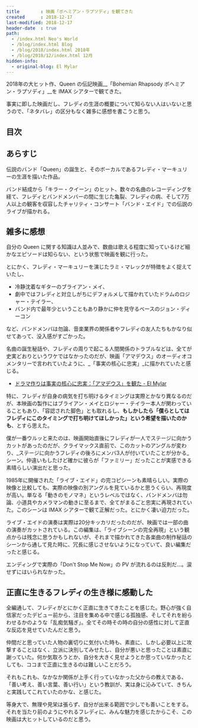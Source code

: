 ```yaml
---
title        : 映画「ボヘミアン・ラプソディ」を観てきた
created      : 2018-12-17
last-modified: 2018-12-17
header-date  : true
path:
  - /index.html Neo's World
  - /blog/index.html Blog
  - /blog/2018/index.html 2018年
  - /blog/2018/12/index.html 12月
hidden-info:
  - original-blog: El Mylar
---
```


2018年の大ヒット作、Queen の伝記映画__「Bohemian Rhapsody ボヘミアン・ラプソディ」__を IMAX シアターで観てきた。

事実に即した映画だし、フレディの生涯の概要について知らない人はいないと思うので、「ネタバレ」の区分もなく雑多に感想を書こうと思う。

## 目次

## あらすじ

伝説のバンド「Queen」の誕生と、そのボーカルであるフレディ・マーキュリーの生涯を描いた作品。

バンド結成から「キラー・クイーン」のヒット、数々の名曲のレコーディングを経て、フレディとバンドメンバーの間に生じた亀裂、フレディの病、そして7万人以上の観客を収容したチャリティ・コンサート「バンド・エイド」での伝説のライブが描かれる。

## 雑多に感想

自分の Queen に関する知識は人並みで、数曲は歌える程度に知っているけど細かなエピソードは知らない、という状態で映画を観に行った。

とにかく、フレディ・マーキュリーを演じたラミ・マレックが特徴をよく捉えていたし、

- 冷静沈着なギターのブライアン・メイ、
- 劇中ではフレディと対立しがちにデフォルメして描かれていたドラムのロジャー・テイラー、
- バンド内で最年少ということもあり静かに仲を見守るベースのジョン・ディーコン

など、バンドメンバは勿論、音楽業界の関係者やフレディの友人たちもかなり似せてあって、没入感がすごかった。

名曲の誕生秘話や、フレディの周りで起こる人間関係のトラブルなどは、全てが史実どおりというワケではなかったのだが、映画「アマデウス」のオーディオコメンタリーで言われていたように、_「事実の核心に忠実」_に描かれていたと感じる。

- [ドラマ作りは事実の核心に忠実：「アマデウス」を観た - El Mylar](http://neos21.hateblo.jp/entry/2018/05/03/214921)

特に、フレディが自身の病気を打ち明けるタイミングは実際とかなり異なるのだが、本映画の製作にはブライアン・メイとロジャー・テイラー本人が関わっていることもあり、「容認された脚色」とも取れるし、__もしかしたら「僕らとしてはフレディにこのタイミングで打ち明けてほしかった」という希望を描いたのかも__、とすら思えた。

僕が一番ウルッと来たのは、映画開始直後にフレディが一人でステージに向かうカットがあったのだが、クライマックス直前で、このカットのアングルが変わり、_ステージに向かうフレディの後ろにメンバ3人が付いていたことが分かる_シーン。仲違いもしたけど確かに彼らが「ファミリー」だったことが実感できる素晴らしい演出だと思った。

1985年に開催された「ライブ・エイド」の完コピシーンも素晴らしい。実際の映像と比較しても、実際の映像の別アングルを見ているかと思うくらい、再現度が高い。単なる「動きのモノマネ」というレベルではなく、バンドメンバは勿論、小道具やカメラマンの動きに至るまで、全てがまるごと忠実に再現されていた。このシーンは IMAX シアターで観て正解だった。とにかく凄い迫力だった。

ライブ・エイドの演奏は実際は20分キッカリだったのだが、映画では一部の曲の演奏がカットされている。この編集は、「ライブシーンの完全再現」という観点からは残念に思うかもしれないが、それまで描かれてきた各楽曲の制作秘話のシーンから通して見た時に、冗長に感じさせないようになっていて、良い編集だったと感じる。

エンディングで実際の「Don't Stop Me Now」の PV が流れるのは反則だ…。涙せずにはいられなかった。

## 正直に生きるフレディの生き様に感動した

全編通して、フレディがとにかく正直に生きてきたことを感じた。野心が強く自信家だったデビュー前から、注目を集める中で感じる孤独感、そしてそれを紛らわせるかのような「乱痴気騒ぎ」。全てその時その時の自分の感性に対して正直な反応を見せていたんだと思う。

仲間だと思っていた人物の裏切りに気付いた時も、素直に、しかし必要以上に攻撃することはなく、立派に決別してみせたし、自分が悪いと思ったことは素直に謝っていた。何か気取ろうとか、自分を大きく見せようとか思っていなかったとしても、ココまで正直に生きるのは難しいことだろう。

それもこれも、なかなか関係が上手く行っていなかった父からの教えである、「善い考え、善い言葉、善い行い」という教訓が、実は身に沁みていて、きちんと実践してこれていたのかな、と感じた。

等身大で、無理や見栄は張らず、自分が出来る範囲で少しでも善いことをする。それを当たり前のようにやれるフレディに、みんな魅力を感じたからこそ、この映画は大ヒットしているのだと思う。
